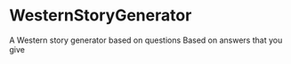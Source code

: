 # WesternStoryGenerator
A Western story generator based on questions
Based on answers that you give
